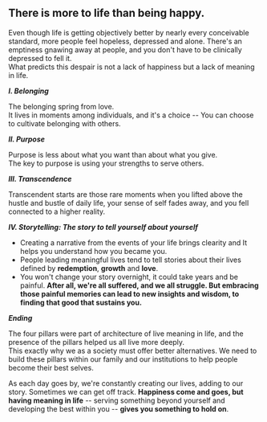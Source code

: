 ## There is more to life than being happy.

Even though life is getting objectively better by nearly every conceivable standard, more people feel hopeless, depressed and alone. There's an emptiness gnawing away at people, and you don't have to be clinically depressed to fell it.<br>
What predicts this despair is not a lack of happiness but a lack of meaning in life.

***Ⅰ. Belonging***<br>

The belonging spring from love.<br>It lives in moments among individuals, and it's a choice -- You can choose to cultivate belonging with others.

***Ⅱ. Purpose***<br>

Purpose is less about what you want than about what you give.<br>The key to purpose is using your strengths to serve others.<br>

***Ⅲ. Transcendence***<br>

Transcendent starts are those rare moments when you lifted above the hustle and bustle of daily life, your sense of self fades away, and you fell connected to a higher reality.<br>

***Ⅳ. Storytelling: The story to tell yourself about yourself*** <br>

* Creating a narrative from the events of your life brings clearity and It helps you understand how you became you.
* People leading meaningful lives tend to tell stories about their lives defined by **redemption**, **growth** and **love**.
* You won't change your story overnight, it could take years and be painful. **After all, we're all suffered, and we all struggle. But embracing those painful memories can lead to new insights and wisdom, to finding that good that sustains you.**

***Ending***<br>

The four pillars were part of architecture of live meaning in life, and the presence of the pillars helped us all live more deeply.<br>
This exactly why we as a society must offer better alternatives. We need to build these pillars within our family and our institutions to help people become their best selves.<br>

As each day goes by, we're constantly creating our lives, adding to our story. Sometimes we can get off track. **Happiness come and goes, but having meaning in life** -- serving something beyond yourself and developing the best within you -- **gives you something to hold on**. 
